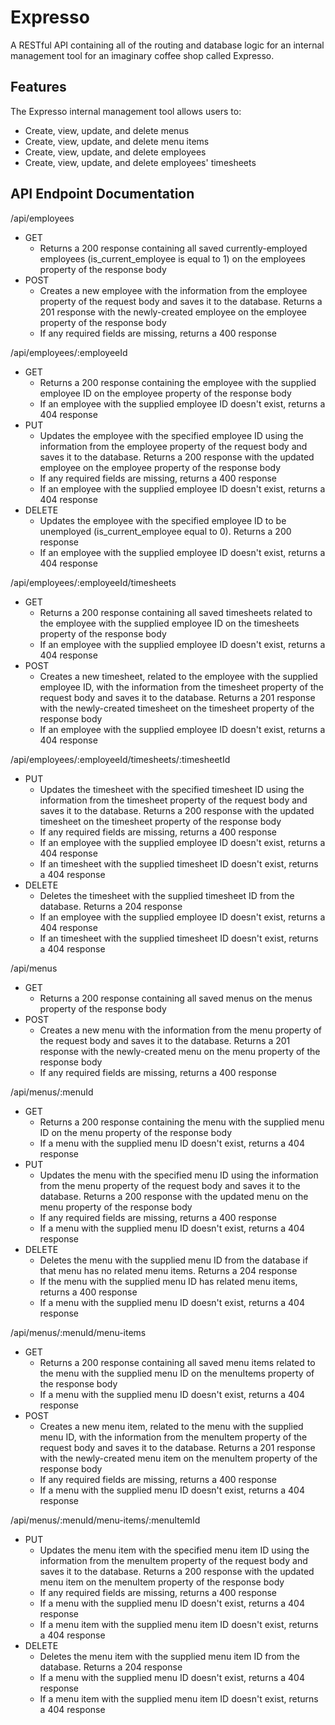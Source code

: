 # Expresso

A RESTful API containing all of the routing and database logic for an internal management tool for an imaginary coffee shop called Expresso.

## Features

The Expresso internal management tool allows users to:

* Create, view, update, and delete menus
* Create, view, update, and delete menu items
* Create, view, update, and delete employees
* Create, view, update, and delete employees' timesheets

## API Endpoint Documentation

/api/employees

* GET
  * Returns a 200 response containing all saved currently-employed employees (is_current_employee is equal to 1) on the employees property of the response body
* POST
  * Creates a new employee with the information from the employee property of the request body and saves it to the database. Returns a 201 response with the newly-created employee on the employee property of the response body
  * If any required fields are missing, returns a 400 response

/api/employees/:employeeId

* GET
  * Returns a 200 response containing the employee with the supplied employee ID on the employee property of the response body
  * If an employee with the supplied employee ID doesn't exist, returns a 404 response
* PUT
  * Updates the employee with the specified employee ID using the information from the employee property of the request body and saves it to the database. Returns a 200 response with the updated employee on the employee property of the response body
  * If any required fields are missing, returns a 400 response
  * If an employee with the supplied employee ID doesn't exist, returns a 404 response
* DELETE
  * Updates the employee with the specified employee ID to be unemployed (is_current_employee equal to 0). Returns a 200 response
  * If an employee with the supplied employee ID doesn't exist, returns a 404 response

/api/employees/:employeeId/timesheets

* GET
  * Returns a 200 response containing all saved timesheets related to the employee with the supplied employee ID on the timesheets property of the response body
  * If an employee with the supplied employee ID doesn't exist, returns a 404 response
* POST
  * Creates a new timesheet, related to the employee with the supplied employee ID, with the information from the timesheet property of the request body and saves it to the database. Returns a 201 response with the newly-created timesheet on the timesheet property of the response body
  * If an employee with the supplied employee ID doesn't exist, returns a 404 response

/api/employees/:employeeId/timesheets/:timesheetId

* PUT
  * Updates the timesheet with the specified timesheet ID using the information from the timesheet property of the request body and saves it to the database. Returns a 200 response with the updated timesheet on the timesheet property of the response body
  * If any required fields are missing, returns a 400 response
  * If an employee with the supplied employee ID doesn't exist, returns a 404 response
  * If an timesheet with the supplied timesheet ID doesn't exist, returns a 404 response
* DELETE
  * Deletes the timesheet with the supplied timesheet ID from the database. Returns a 204 response
  * If an employee with the supplied employee ID doesn't exist, returns a 404 response
  * If an timesheet with the supplied timesheet ID doesn't exist, returns a 404 response

/api/menus

* GET
  * Returns a 200 response containing all saved menus on the menus property of the response body
* POST
  * Creates a new menu with the information from the menu property of the request body and saves it to the database. Returns a 201 response with the newly-created menu on the menu property of the response body
  * If any required fields are missing, returns a 400 response

/api/menus/:menuId

* GET
  * Returns a 200 response containing the menu with the supplied menu ID on the menu property of the response body
  * If a menu with the supplied menu ID doesn't exist, returns a 404 response
* PUT
  * Updates the menu with the specified menu ID using the information from the menu property of the request body and saves it to the database. Returns a 200 response with the updated menu on the menu property of the response body
  * If any required fields are missing, returns a 400 response
  * If a menu with the supplied menu ID doesn't exist, returns a 404 response
* DELETE
  * Deletes the menu with the supplied menu ID from the database if that menu has no related menu items. Returns a 204 response
  * If the menu with the supplied menu ID has related menu items, returns a 400 response
  * If a menu with the supplied menu ID doesn't exist, returns a 404 response

/api/menus/:menuId/menu-items

* GET
  * Returns a 200 response containing all saved menu items related to the menu with the supplied menu ID on the menuItems property of the response body
  * If a menu with the supplied menu ID doesn't exist, returns a 404 response
* POST
  * Creates a new menu item, related to the menu with the supplied menu ID, with the information from the menuItem property of the request body and saves it to the database. Returns a 201 response with the newly-created menu item on the menuItem property of the response body
  * If any required fields are missing, returns a 400 response
  * If a menu with the supplied menu ID doesn't exist, returns a 404 response

/api/menus/:menuId/menu-items/:menuItemId

* PUT
  * Updates the menu item with the specified menu item ID using the information from the menuItem property of the request body and saves it to the database. Returns a 200 response with the updated menu item on the menuItem property of the response body
  * If any required fields are missing, returns a 400 response
  * If a menu with the supplied menu ID doesn't exist, returns a 404 response
  * If a menu item with the supplied menu item ID doesn't exist, returns a 404 response
* DELETE
  * Deletes the menu item with the supplied menu item ID from the database. Returns a 204 response
  * If a menu with the supplied menu ID doesn't exist, returns a 404 response
  * If a menu item with the supplied menu item ID doesn't exist, returns a 404 response